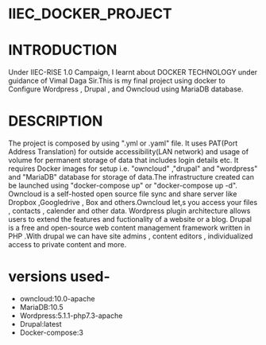 # IIEC_DOCKER_PROJECT
# INTRODUCTION
Under IIEC-RISE 1.0 Campaign, I Iearnt about DOCKER TECHNOLOGY under guidance of Vimal Daga Sir.This is my final project using docker to Configure Wordpress , Drupal , and Owncloud  using MariaDB database.
# DESCRIPTION
The project is composed by using ".yml or .yaml" file. It uses PAT(Port Address Translation) for outside accessibility(LAN network) and usage of volume for permanent storage of data that includes login details etc. 
	It requires Docker images for setup i.e. "owncloud" ,"drupal" and "wordpress" and "MariaDB" database for storage of data.The infrastructure created can be launched using "docker-compose up" or "docker-compose up -d".
	Owncloud is a self-hosted open source file sync and share server like Dropbox ,Googledrive , Box and others.Owncloud let,s you access your files , contacts , calender and other data.
	Wordpress plugin architecture allows users to extend the features and fuctionality of a website or a blog.
	Drupal is a free and open-source web content management framework written in PHP .With drupal we can have site admins , content editors , individualized access to private content and more.
# versions used- 
- owncloud:10.0-apache
- MariaDB:10.5
- Wordpress:5.1.1-php7.3-apache
- Drupal:latest
- Docker-compose:3
